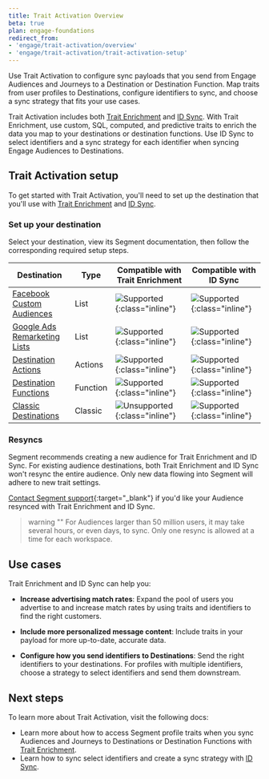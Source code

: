 ```yaml
---
title: Trait Activation Overview
beta: true
plan: engage-foundations
redirect_from: 
- 'engage/trait-activation/overview'
- 'engage/trait-activation/trait-activation-setup'
---
```


Use Trait Activation to configure sync payloads that you send from Engage Audiences and Journeys to a Destination or Destination Function. Map traits from user profiles to Destinations, configure identifiers to sync, and choose a sync strategy that fits your use cases. 

Trait Activation includes both [Trait Enrichment](/docs/engage/trait-activation/trait-enrichment/) and [ID Sync](/docs/engage/trait-activation/id-sync/). With Trait Enrichment, use custom, SQL, computed, and predictive traits to enrich the data you map to your destinations or destination functions. Use ID Sync to select identifiers and a sync strategy for each identifier when syncing Engage Audiences to Destinations.


## Trait Activation setup

To get started with Trait Activation, you'll need to set up the destination that you'll use with [Trait Enrichment](/docs/engage/trait-activation/trait-enrichment/) and [ID Sync](/docs/engage/trait-activation/id-sync/).  


### Set up your destination

Select your destination, view its Segment documentation, then follow the corresponding required setup steps. 


|Destination            |  Type                                                                              |  Compatible with Trait Enrichment | Compatible with ID Sync |
|-----------------------| -----------------------------------------------------------------------------------| --------------------------------- | ----------------------- |
| [Facebook Custom Audiences](/docs/connections/destinations/catalog/personas-facebook-custom-audiences/)    | List     | ![Supported](/docs/images/supported.svg){:class="inline"} | ![Supported](/docs/images/supported.svg){:class="inline"} |
| [Google Ads Remarketing Lists](/docs/connections/destinations/catalog/adwords-remarketing-lists/#overview) | List     | ![Supported](/docs/images/supported.svg){:class="inline"} | ![Supported](/docs/images/supported.svg){:class="inline"} |
| [Destination Actions](/docs/connections/destinations/actions/#available-actions-based-destinations)        | Actions  | ![Supported](/docs/images/supported.svg){:class="inline"} | ![Supported](/docs/images/supported.svg){:class="inline"} |
| [Destination Functions](/docs/connections/functions/destination-functions/#create-a-destination-function)  | Function | ![Supported](/docs/images/supported.svg){:class="inline"} | ![Supported](/docs/images/supported.svg){:class="inline"} | 
| [Classic Destinations](/docs/connections/destinations/#add-a-destination)                                  | Classic  | ![Unsupported](/docs/images/unsupported.svg){:class="inline"} | ![Supported](/docs/images/supported.svg){:class="inline"} |

### Resyncs 

Segment recommends creating a new audience for Trait Enrichment and ID Sync. For existing audience destinations, both Trait Enrichment and ID Sync won't resync the entire audience. Only new data flowing into Segment will adhere to new trait settings. 

[Contact Segment support](https://segment.com/help/contact/){:target="_blank"} if you'd like your Audience resynced with Trait Enrichment and ID Sync. 

> warning ""
> For Audiences larger than 50 million users, it may take several hours, or even days, to sync. Only one resync is allowed at a time for each workspace. 


## Use cases 

Trait Enrichment and ID Sync can help you:

- **Increase advertising match rates**: Expand the pool of users you advertise to and increase match rates by using traits and identifiers to find the right customers. 

- **Include more personalized message content**: Include traits in your payload for more up-to-date, accurate data. 

- **Configure how you send identifiers to Destinations**: Send the right identifiers to your destinations. For profiles with multiple identifiers, choose a strategy to select identifiers and send them downstream.

 
## Next steps 

To learn more about Trait Activation, visit the following docs:

- Learn more about how to access Segment profile traits when you sync Audiences and Journeys to Destinations or Destination Functions with [Trait Enrichment](/docs/engage/trait-activation/trait-enrichment/).
- Learn how to sync select identifiers and create a sync strategy with [ID Sync](/docs/engage/trait-activation/id-sync/).



